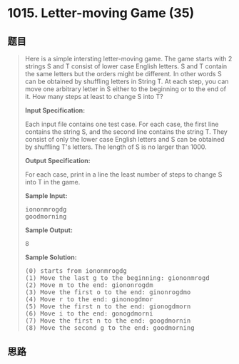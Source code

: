 <h1>1015. Letter-moving Game (35)</h1>

## 题目

> <div id="problemContent">
> <p>Here is a simple intersting letter-moving game. The game starts with 2 strings S and T consist of lower case English letters. S and T contain the same letters but the orders might be different. In other words S can be obtained by shuffling letters in String T. At each step, you can move one arbitrary letter in S either to the beginning or to the end of it. How many steps at least to change S into T?
> </p>
> <p><b>
> Input Specification:
> </b></p>
> <p>Each input file contains one test case.  For each case, the first line contains the string S, and the second line contains the string T. They consist of only the lower case English letters and S can be obtained by shuffling T's letters. The length of S is no larger than 1000.</p>
> <p><b>
> Output Specification:
> </b></p>
> <p>For each case, print in a line the least number of steps to change S into T in the game.
> </p>
> <b>Sample Input:</b><pre>
> iononmrogdg
> goodmorning
> </pre>
> <b>Sample Output:</b><pre>
> 8
> </pre>
> <b>Sample Solution:</b><pre>
> (0) starts from iononmrogdg
> (1) Move the last g to the beginning: giononmrogd
> (2) Move m to the end: giononrogdm
> (3) Move the first o to the end: ginonrogdmo
> (4) Move r to the end: ginonogdmor
> (5) Move the first n to the end: gionogdmorn
> (6) Move i to the end: gonogdmorni
> (7) Move the first n to the end: googdmornin
> (8) Move the second g to the end: goodmorning
> </pre>
> </div>

## 思路


